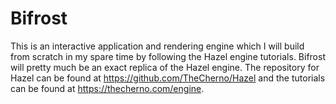 # Bifrost
This is an interactive application and rendering engine which I will build from scratch in my spare time by following the Hazel engine tutorials. Bifrost will pretty much be an exact replica of the Hazel engine. The repository for Hazel can be found at https://github.com/TheCherno/Hazel and the tutorials can be found at https://thecherno.com/engine.
